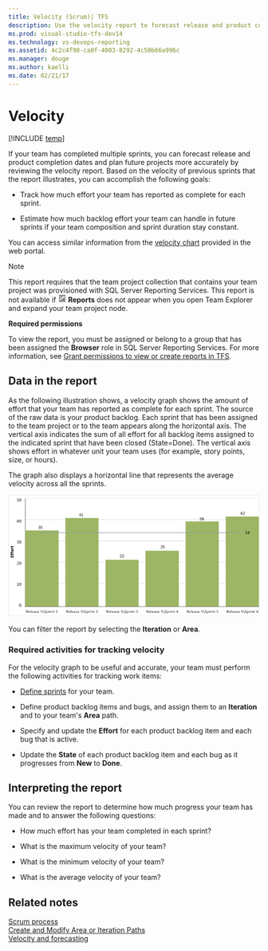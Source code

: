 ```yaml
---
title: Velocity (Scrum)| TFS
description: Use the velocity report to forecast release and product completion dates and plan future projects  
ms.prod: visual-studio-tfs-dev14
ms.technology: vs-devops-reporting
ms.assetid: 4c2c4f98-ca0f-4003-8292-4c50b66a996c
ms.manager: douge
ms.author: kaelli
ms.date: 02/21/17
---
```

# Velocity
[!INCLUDE [temp](../_shared/tfs-header-17-15.md)]

If your team has completed multiple sprints, you can forecast release and product completion dates and plan future projects more accurately by reviewing the velocity report. Based on the velocity of previous sprints that the report illustrates, you can accomplish the following goals:  
  
-   Track how much effort your team has reported as complete for each sprint.  
  
-   Estimate how much backlog effort your team can handle in future sprints if your team composition and sprint duration stay constant.  
  
 You can access similar information from the [velocity chart](../../work/scrum/velocity-and-forecasting.md) provided in the web portal.  
  
> [!NOTE]
>  This report requires that the team project collection that contains your team project was provisioned with SQL Server Reporting Services. This report is not available if ![Report](_img/icon_reportte.png "Icon_reportTE") **Reports** does not appear when you open Team Explorer and expand your team project node.  
  
 **Required permissions**  
  
 To view the report, you must be assigned or belong to a group that has been assigned the **Browser** role in SQL Server Reporting Services. For more information, see [Grant permissions to view or create reports in TFS](../admin/grant-permissions-to-reports.md).  
  
##  <a name="Data"></a> Data in the report  
 As the following illustration shows, a velocity graph shows the amount of effort that your team has reported as complete for each sprint. The source of the raw data is your product backlog. Each sprint that has been assigned to the team project or to the team appears along the horizontal axis. The vertical axis indicates the sum of all effort for all backlog items assigned to the indicated sprint that have been closed (State=Done).  The vertical axis shows effort in whatever unit your team uses (for example, story points, size, or hours).  
  
 The graph also displays a horizontal line that represents the average velocity across all the sprints.  
  
 ![Velocity chart &#40;Scrum process template&#41;](_img/scrum_velocity.png "Scrum_Velocity")  
  
 You can filter the report by selecting the **Iteration** or **Area**.  
  
### Required activities for tracking velocity  
 For the velocity graph to be useful and accurate, your team must perform the following activities for tracking work items:  
  
-   [Define sprints](../../work/scrum/define-sprints.md) for your team.  
  
-   Define product backlog items and bugs, and assign them to an **Iteration** and to your team's **Area** path.  
  
-   Specify and update the **Effort** for each product backlog item and each bug that is active.  
  
-   Update the **State** of each product backlog item and each bug as it progresses from **New** to **Done**.  
 
<a name="Interpreting"></a> 
 
##  Interpreting the report  
 You can review the report to determine how much progress your team has made and to answer the following questions:  
  
-   How much effort has your team completed in each sprint?  
  
-   What is the maximum velocity of your team?  
  
-   What is the minimum velocity of your team?  
  
-   What is the average velocity of your team?  
  
## Related notes
 [Scrum process](../../work/guidance/scrum-process.md)   
 [Create and Modify Area or Iteration Paths](../../work/customize/modify-areas-iterations.md)   
 [Velocity and forecasting](../../work/scrum/velocity-and-forecasting.md)